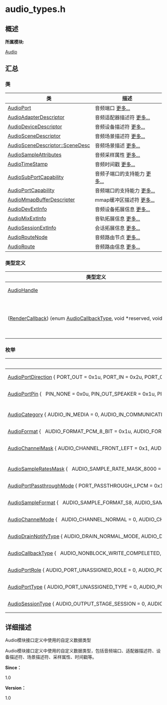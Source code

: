 # audio_types.h


## **概述**

**所属模块:**

[Audio](_audio.md)


## **汇总**


### 类

  | 类 | 描述 | 
| -------- | -------- |
| [AudioPort](_audio_port.md) | 音频端口&nbsp;[更多...](_audio_port.md) | 
| [AudioAdapterDescriptor](_audio_adapter_descriptor.md) | 音频适配器描述符&nbsp;[更多...](_audio_adapter_descriptor.md) | 
| [AudioDeviceDescriptor](_audio_device_descriptor.md) | 音频设备描述符&nbsp;[更多...](_audio_device_descriptor.md) | 
| [AudioSceneDescriptor](_audio_scene_descriptor.md) | 音频场景描述符&nbsp;[更多...](_audio_scene_descriptor.md) | 
| [AudioSceneDescriptor::SceneDesc](union_audio_scene_descriptor_1_1_scene_desc.md) | 音频场景描述&nbsp;[更多...](union_audio_scene_descriptor_1_1_scene_desc.md) | 
| [AudioSampleAttributes](_audio_sample_attributes.md) | 音频采样属性&nbsp;[更多...](_audio_sample_attributes.md) | 
| [AudioTimeStamp](_audio_time_stamp.md) | 音频时间戳&nbsp;[更多...](_audio_time_stamp.md) | 
| [AudioSubPortCapability](_audio_sub_port_capability.md) | 音频子端口的支持能力&nbsp;[更多...](_audio_sub_port_capability.md) | 
| [AudioPortCapability](_audio_port_capability.md) | 音频端口的支持能力&nbsp;[更多...](_audio_port_capability.md) | 
| [AudioMmapBufferDescripter](_audio_mmap_buffer_descripter.md) | mmap缓冲区描述符&nbsp;[更多...](_audio_mmap_buffer_descripter.md) | 
| [AudioDevExtInfo](_audio_dev_ext_info.md) | 音频设备拓展信息&nbsp;[更多...](_audio_dev_ext_info.md) | 
| [AudioMixExtInfo](_audio_mix_ext_info.md) | 音轨拓展信息&nbsp;[更多...](_audio_mix_ext_info.md) | 
| [AudioSessionExtInfo](_audio_session_ext_info.md) | 会话拓展信息&nbsp;[更多...](_audio_session_ext_info.md) | 
| [AudioRouteNode](_audio_route_node.md) | 音频路由节点&nbsp;[更多...](_audio_route_node.md) | 
| [AudioRoute](_audio_route.md) | 音频路由信息&nbsp;[更多...](_audio_route.md) | 


### 类型定义

  | 类型定义 | 描述 | 
| -------- | -------- |
| [AudioHandle](_audio.md#ga18675ddb073465fdeac33a897f675d79) | 音频句柄 | 
| ([RenderCallback](_audio.md#rendercallback))&nbsp;(enum&nbsp;[AudioCallbackType](_audio.md#audiocallbacktype),&nbsp;void&nbsp;\*reserved,&nbsp;void&nbsp;\*cookie) | 回调函数指针&nbsp;[更多...](_audio.md#rendercallback) | 


### 枚举

  | 枚举名称 | 描述 | 
| -------- | -------- |
| [AudioPortDirection](_audio.md#audioportdirection)&nbsp;{&nbsp;PORT_OUT&nbsp;=&nbsp;0x1u,&nbsp;PORT_IN&nbsp;=&nbsp;0x2u,&nbsp;PORT_OUT_IN&nbsp;=&nbsp;0x3u&nbsp;} | 音频端口的类型&nbsp;[更多...](_audio.md#audioportdirection) | 
| [AudioPortPin](_audio.md#audioportpin)&nbsp;{&nbsp;&nbsp;&nbsp;PIN_NONE&nbsp;=&nbsp;0x0u,&nbsp;PIN_OUT_SPEAKER&nbsp;=&nbsp;0x1u,&nbsp;PIN_OUT_HEADSET&nbsp;=&nbsp;0x2u,&nbsp;PIN_OUT_LINEOUT&nbsp;=&nbsp;0x4u,&nbsp;&nbsp;&nbsp;PIN_OUT_HDMI&nbsp;=&nbsp;0x8u,&nbsp;PIN_OUT_USB&nbsp;=&nbsp;0x10u,&nbsp;PIN_OUT_USB_EXT&nbsp;=&nbsp;0x20u,&nbsp;PIN_IN_MIC&nbsp;=&nbsp;0x8000001u,&nbsp;&nbsp;&nbsp;PIN_IN_HS_MIC&nbsp;=&nbsp;0x8000002u,&nbsp;PIN_IN_LINEIN&nbsp;=&nbsp;0x8000004u,&nbsp;PIN_IN_USB_EXT&nbsp;=&nbsp;0x8000008u&nbsp;} | 音频适配器端口的PIN脚&nbsp;[更多...](_audio.md#audioportpin) | 
| [AudioCategory](_audio.md#audiocategory)&nbsp;{&nbsp;AUDIO_IN_MEDIA&nbsp;=&nbsp;0,&nbsp;AUDIO_IN_COMMUNICATION,&nbsp;AUDIO_IN_RINGTONE,&nbsp;AUDIO_IN_CALL&nbsp;} | 音频类型（category）&nbsp;[更多...](_audio.md#audiocategory) | 
| [AudioFormat](_audio.md#audioformat)&nbsp;{&nbsp;&nbsp;&nbsp;AUDIO_FORMAT_PCM_8_BIT&nbsp;=&nbsp;0x1u,&nbsp;AUDIO_FORMAT_PCM_16_BIT&nbsp;=&nbsp;0x2u,&nbsp;AUDIO_FORMAT_PCM_24_BIT&nbsp;=&nbsp;0x3u,&nbsp;AUDIO_FORMAT_PCM_32_BIT&nbsp;=&nbsp;0x4u,&nbsp;&nbsp;&nbsp;AUDIO_FORMAT_AAC_MAIN&nbsp;=&nbsp;0x1000001u,&nbsp;AUDIO_FORMAT_AAC_LC&nbsp;=&nbsp;0x1000002u,&nbsp;AUDIO_FORMAT_AAC_LD&nbsp;=&nbsp;0x1000003u,&nbsp;AUDIO_FORMAT_AAC_ELD&nbsp;=&nbsp;0x1000004u,&nbsp;&nbsp;&nbsp;AUDIO_FORMAT_AAC_HE_V1&nbsp;=&nbsp;0x1000005u,&nbsp;AUDIO_FORMAT_AAC_HE_V2&nbsp;=&nbsp;0x1000006u,&nbsp;AUDIO_FORMAT_G711A&nbsp;=&nbsp;0x2000001u,&nbsp;AUDIO_FORMAT_G711U&nbsp;=&nbsp;0x2000002u,&nbsp;&nbsp;&nbsp;AUDIO_FORMAT_G726&nbsp;=&nbsp;0x2000003u&nbsp;} | 音频格式&nbsp;[更多...](_audio.md#audioformat) | 
| [AudioChannelMask](_audio.md#audiochannelmask)&nbsp;{&nbsp;AUDIO_CHANNEL_FRONT_LEFT&nbsp;=&nbsp;0x1,&nbsp;AUDIO_CHANNEL_FRONT_RIGHT&nbsp;=&nbsp;0x2,&nbsp;AUDIO_CHANNEL_MONO&nbsp;=&nbsp;0x1u,&nbsp;AUDIO_CHANNEL_STEREO&nbsp;=&nbsp;0x3u&nbsp;} | 音频通道掩码（mask）&nbsp;[更多...](_audio.md#audiochannelmask) | 
| [AudioSampleRatesMask](_audio.md#audiosampleratesmask)&nbsp;{&nbsp;&nbsp;&nbsp;AUDIO_SAMPLE_RATE_MASK_8000&nbsp;=&nbsp;0x1u,&nbsp;AUDIO_SAMPLE_RATE_MASK_12000&nbsp;=&nbsp;0x2u,&nbsp;AUDIO_SAMPLE_RATE_MASK_11025&nbsp;=&nbsp;0x4u,&nbsp;AUDIO_SAMPLE_RATE_MASK_16000&nbsp;=&nbsp;0x8u,&nbsp;&nbsp;&nbsp;AUDIO_SAMPLE_RATE_MASK_22050&nbsp;=&nbsp;0x10u,&nbsp;AUDIO_SAMPLE_RATE_MASK_24000&nbsp;=&nbsp;0x20u,&nbsp;AUDIO_SAMPLE_RATE_MASK_32000&nbsp;=&nbsp;0x40u,&nbsp;AUDIO_SAMPLE_RATE_MASK_44100&nbsp;=&nbsp;0x80u,&nbsp;&nbsp;&nbsp;AUDIO_SAMPLE_RATE_MASK_48000&nbsp;=&nbsp;0x100u,&nbsp;AUDIO_SAMPLE_RATE_MASK_64000&nbsp;=&nbsp;0x200u,&nbsp;AUDIO_SAMPLE_RATE_MASK_96000&nbsp;=&nbsp;0x400u,&nbsp;AUDIO_SAMPLE_RATE_MASK_INVALID&nbsp;=&nbsp;0xFFFFFFFFu&nbsp;} | 音频采样频率MASK&nbsp;[更多...](_audio.md#audiosampleratesmask) | 
| [AudioPortPassthroughMode](_audio.md#audioportpassthroughmode)&nbsp;{&nbsp;PORT_PASSTHROUGH_LPCM&nbsp;=&nbsp;0x1,&nbsp;PORT_PASSTHROUGH_RAW&nbsp;=&nbsp;0x2,&nbsp;PORT_PASSTHROUGH_HBR2LBR&nbsp;=&nbsp;0x4,&nbsp;PORT_PASSTHROUGH_AUTO&nbsp;=&nbsp;0x8&nbsp;} | 音频端口的数据透传模式&nbsp;[更多...](_audio.md#audioportpassthroughmode) | 
| [AudioSampleFormat](_audio.md#audiosampleformat)&nbsp;{&nbsp;&nbsp;&nbsp;AUDIO_SAMPLE_FORMAT_S8,&nbsp;AUDIO_SAMPLE_FORMAT_S8P,&nbsp;AUDIO_SAMPLE_FORMAT_U8,&nbsp;AUDIO_SAMPLE_FORMAT_U8P,&nbsp;&nbsp;&nbsp;AUDIO_SAMPLE_FORMAT_S16,&nbsp;AUDIO_SAMPLE_FORMAT_S16P,&nbsp;AUDIO_SAMPLE_FORMAT_U16,&nbsp;AUDIO_SAMPLE_FORMAT_U16P,&nbsp;&nbsp;&nbsp;AUDIO_SAMPLE_FORMAT_S24,&nbsp;AUDIO_SAMPLE_FORMAT_S24P,&nbsp;AUDIO_SAMPLE_FORMAT_U24,&nbsp;AUDIO_SAMPLE_FORMAT_U24P,&nbsp;&nbsp;&nbsp;AUDIO_SAMPLE_FORMAT_S32,&nbsp;AUDIO_SAMPLE_FORMAT_S32P,&nbsp;AUDIO_SAMPLE_FORMAT_U32,&nbsp;AUDIO_SAMPLE_FORMAT_U32P,&nbsp;&nbsp;&nbsp;AUDIO_SAMPLE_FORMAT_S64,&nbsp;AUDIO_SAMPLE_FORMAT_S64P,&nbsp;AUDIO_SAMPLE_FORMAT_U64,&nbsp;AUDIO_SAMPLE_FORMAT_U64P,&nbsp;&nbsp;&nbsp;AUDIO_SAMPLE_FORMAT_F32,&nbsp;AUDIO_SAMPLE_FORMAT_F32P,&nbsp;AUDIO_SAMPLE_FORMAT_F64,&nbsp;AUDIO_SAMPLE_FORMAT_F64P,&nbsp;&nbsp;&nbsp;AUDIO_SAMPLE_FMT_U8,&nbsp;AUDIO_SAMPLE_FMT_S16,&nbsp;AUDIO_SAMPLE_FMT_S32,&nbsp;AUDIO_SAMPLE_FMT_FLOAT,&nbsp;&nbsp;&nbsp;AUDIO_SAMPLE_FMT_DOUBLE,&nbsp;AUDIO_SAMPLE_FMT_U8P,&nbsp;AUDIO_SAMPLE_FMT_S16P,&nbsp;AUDIO_SAMPLE_FMT_S32P,&nbsp;&nbsp;&nbsp;AUDIO_SAMPLE_FMT_FLOATP,&nbsp;AUDIO_SAMPLE_FMT_DOUBLEP,&nbsp;AUDIO_SAMPLE_FMT_INVALID&nbsp;} | 原始音频样本格式&nbsp;[更多...](_audio.md#audiosampleformat) | 
| [AudioChannelMode](_audio.md#audiochannelmode)&nbsp;{&nbsp;&nbsp;&nbsp;AUDIO_CHANNEL_NORMAL&nbsp;=&nbsp;0,&nbsp;AUDIO_CHANNEL_BOTH_LEFT,&nbsp;AUDIO_CHANNEL_BOTH_RIGHT,&nbsp;AUDIO_CHANNEL_EXCHANGE,&nbsp;&nbsp;&nbsp;AUDIO_CHANNEL_MIX,&nbsp;AUDIO_CHANNEL_LEFT_MUTE,&nbsp;AUDIO_CHANNEL_RIGHT_MUTE,&nbsp;AUDIO_CHANNEL_BOTH_MUTE&nbsp;} | 音频播放的通道模式&nbsp;[更多...](_audio.md#audiochannelmode) | 
| [AudioDrainNotifyType](_audio.md#audiodrainnotifytype)&nbsp;{&nbsp;AUDIO_DRAIN_NORMAL_MODE,&nbsp;AUDIO_DRAIN_EARLY_MODE&nbsp;} | DrainBuffer函数结束类型&nbsp;[更多...](_audio.md#audiodrainnotifytype) | 
| [AudioCallbackType](_audio.md#audiocallbacktype)&nbsp;{&nbsp;&nbsp;&nbsp;AUDIO_NONBLOCK_WRITE_COMPELETED,&nbsp;AUDIO_DRAIN_COMPELETED,&nbsp;AUDIO_FLUSH_COMPLETED,&nbsp;AUDIO_RENDER_FULL,&nbsp;&nbsp;&nbsp;AUDIO_ERROR_OCCUR&nbsp;} | 回调函数通知事件类型&nbsp;[更多...](_audio.md#audiocallbacktype) | 
| [AudioPortRole](_audio.md#audioportrole)&nbsp;{&nbsp;AUDIO_PORT_UNASSIGNED_ROLE&nbsp;=&nbsp;0,&nbsp;AUDIO_PORT_SOURCE_ROLE&nbsp;=&nbsp;1,&nbsp;AUDIO_PORT_SINK_ROLE&nbsp;=&nbsp;2&nbsp;} | 音频端口角色&nbsp;[更多...](_audio.md#audioportrole) | 
| [AudioPortType](_audio.md#audioporttype)&nbsp;{&nbsp;AUDIO_PORT_UNASSIGNED_TYPE&nbsp;=&nbsp;0,&nbsp;AUDIO_PORT_DEVICE_TYPE&nbsp;=&nbsp;1,&nbsp;AUDIO_PORT_MIX_TYPE&nbsp;=&nbsp;2,&nbsp;AUDIO_PORT_SESSION_TYPE&nbsp;=&nbsp;3&nbsp;} | 音频端口类型.&nbsp;[更多...](_audio.md#audioporttype) | 
| [AudioSessionType](_audio.md#audiosessiontype)&nbsp;{&nbsp;AUDIO_OUTPUT_STAGE_SESSION&nbsp;=&nbsp;0,&nbsp;AUDIO_OUTPUT_MIX_SESSION,&nbsp;AUDIO_ALLOCATE_SESSION,&nbsp;AUDIO_INVALID_SESSION&nbsp;} | 端口会话类型&nbsp;[更多...](_audio.md#audiosessiontype) | 


## **详细描述**

Audio模块接口定义中使用的自定义数据类型

Audio模块接口定义中使用的自定义数据类型，包括音频端口、适配器描述符、设备描述符、场景描述符、采样属性、时间戳等。

**Since：**

1.0

**Version：**

1.0
